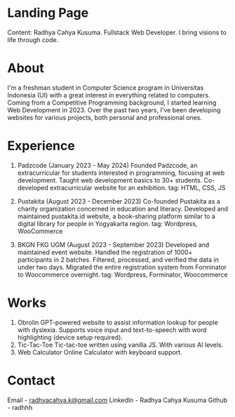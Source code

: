 # Landing Page

Content:
Radhya Cahya Kusuma.
Fullstack Web Developer.
I bring visions to life through code.

# About

I'm a freshman student in Computer Science program in Universitas Indonesia (UI) with a great interest in everything related to computers. Coming from a Competitive Programming background, I started learning Web Development in 2023. Over the past two years, I've been developing websites for various projects, both personal and professional ones.

# Experience

1. Padzcode (January 2023 - May 2024)
   Founded Padzcode, an extracurricular for students interested in programming, focusing at web development. Taught web development basics to 30+ students. Co-developed extracurricular website for an exhibition.
   tag: HTML, CSS, JS

2. Pustakita (August 2023 - December 2023)
   Co-founded Pustakita as a charity organization concerned in education and literacy. Developed and maintained pustakita.id website, a book-sharing platform similar to a digital library for people in Yogyakarta region.
   tag: Wordpress, WooCommerce

3. BKGN FKG UGM (August 2023 - September 2023)
   Developed and maintained event website. Handled the registration of 1000+ participants in 2 batches. Filtered, processed, and verified the data in under two days. Migrated the entire registration system from Forminator to Woocommerce overnight.
   tag: Wordpress, Forminator, Woocommerce

# Works

1. Obrolin
   GPT-powered website to assist information lookup for people with dyslexia. Supports voice input and text-to-speech with word highlighting (device setup required).
2. Tic-Tac-Toe
   Tic-tac-toe written using vanilla JS. With various AI levels.
3. Web Calculator
   Online Calculator with keyboard support.

# Contact

Email - radhyacahya.k@gmail.com
LinkedIn - Radhya Cahya Kusuma
Github - radhhh
